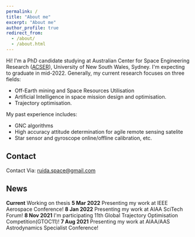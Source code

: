 ```yaml
---
permalink: /
title: "About me"
excerpt: "About me"
author_profile: true
redirect_from: 
  - /about/
  - /about.html
---
```

Hi! I'm a PhD candidate studying at Australian Center for Space Engineering Research ([ACSER](https://www.acser.unsw.edu.au/)), University of New South Wales, Sydney. I'm expecting to graduate in mid-2022. Generally, my current research focuses on three fields: 
* Off-Earth mining and Space Resources Utilisation  
* Artificial Intelligence in space mission design and optimisation. 
* Trajectory optimisation. 

My past experience includes: 
* GNC algorithms 
* High accuracy attitude determination for agile remote sensing satelite 
* Star sensor and gyroscope online/offline calibration, etc.

## Contact
Contact Via: ruida.space@gmail.com

## News
**Current** Working on thesis
**5 Mar 2022** Presenting my work at IEEE Aerospace Conference!
**8 Jan 2022** Presenting my work at AIAA SciTech Forum!
**8 Nov 2021** I'm participating 11th Global Trajectory Optimisation Competition(GTOC11)!
**7 Aug 2021** Presenting my work at AIAA/AAS Astrodynamics Specialist Conference!